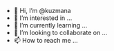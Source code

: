 - 👋 Hi, I’m @kuzmana
- 👀 I’m interested in ...
- 🌱 I’m currently learning ...
- 💞️ I’m looking to collaborate on ...
- 📫 How to reach me ...

<!---
kuzmana/kuzmana is a ✨ special ✨ repository because its `README.md` (this file) appears on your GitHub profile.
You can click the Preview link to take a look at your changes.
--->
